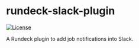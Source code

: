 # rundeck-slack-plugin

[![License](https://img.shields.io/github/license/Sylvain-Bugat/rundeck-slack-plugin.svg)](https://github.com/Sylvain-Bugat/rundeck-slack-plugin/blob/master/LICENSE)

A Rundeck plugin to add job notifications into Slack.
